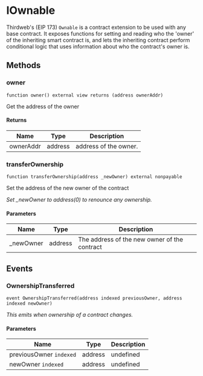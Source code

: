 # IOwnable





Thirdweb&#39;s (EIP 173) `Ownable` is a contract extension to be used with any base contract. It exposes functions for setting  and reading who the &#39;owner&#39; of the inheriting smart contract is, and lets the inheriting contract perform conditional logic  that uses information about who the contract&#39;s owner is.



## Methods

### owner

```solidity
function owner() external view returns (address ownerAddr)
```

Get the address of the owner




#### Returns

| Name | Type | Description |
|---|---|---|
| ownerAddr | address | address of the owner. |

### transferOwnership

```solidity
function transferOwnership(address _newOwner) external nonpayable
```

Set the address of the new owner of the contract

*Set _newOwner to address(0) to renounce any ownership.*

#### Parameters

| Name | Type | Description |
|---|---|---|
| _newOwner | address | The address of the new owner of the contract |



## Events

### OwnershipTransferred

```solidity
event OwnershipTransferred(address indexed previousOwner, address indexed newOwner)
```



*This emits when ownership of a contract changes.*

#### Parameters

| Name | Type | Description |
|---|---|---|
| previousOwner `indexed` | address | undefined |
| newOwner `indexed` | address | undefined |



